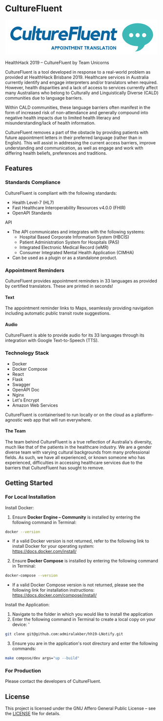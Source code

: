 # CultureFluent

![CultureFluent Logo](frontend/app/public/CultureFluent.png)

HealthHack 2019 &ndash; CultureFluent by Team Unicorns

CultureFluent is a tool developed in response to a real-world problem as provided at HealthHack Brisbane 2019. Healthcare services in Australia currently identify and engage interpreters and/or translators when required. However, health disparities and a lack of access to services currently affect many Australians who belong to Culturally and Linguistically Diverse (CALD) communities due to language barriers.

Within CALD communities, these language barriers often manifest in the form of increased risk of non-attendance and generally compound into negative health impacts due to limited health literacy and misunderstanding/lack of health information.

CultureFluent removes a part of the obstacle by providing patients with future appointment letters in their preferred language (rather than in English). This will assist in addressing the current access barriers, improve understanding and communication, as well as engage and work with differing health beliefs, preferences and traditions.

## Features

### Standards Compliance

CultureFluent is compliant with the following standards:
- Health Level-7 (HL7)
- Fast Healthcare Interoperability Resources v4.0.0 (FHIR)
- OpenAPI Standards

API
- The API communicates and integrates with the following systems:
    - Hospital Based Corporate Information System (HBCIS)
    - Patient Administration System for Hospitals (PAS)
    - Integrated Electronic Medical Record (ieMR)
    - Consumer Integrated Mental Health Application (CIMHA)
- Can be used as a plugin or as a standalone product.

### Appointment Reminders

CultureFluent provides appointment reminders in 33 languages as provided by certified translators. These are printed in seconds!

#### Text

The appointment reminder links to Maps, seamlessly providing navigation including automatic public transit route suggestions.

#### Audio

CultureFluent is able to provide audio for its 33 languages through its integration with Google Text-to-Speech (TTS).

### Technology Stack
- Docker
- Docker Compose
- React
- Flask
- Swagger
- OpenAPI Doc
- Nginx
- Let's Encrypt
- Amazon Web Services

CultureFluent is containerised to run locally or on the cloud as a platform-agnostic web app that will run everywhere.

#### The Team

The team behind CultureFluent is a true reflection of Australia's diversity, much like that of the patients in the healthcare industry. We are a gender diverse team with varying cultural backgrounds from many professional fields. As such, we have all experienced, or known someone who has experienced, difficulties in accessing healthcare services due to the barriers that CultureFluent has sought to remove.

## Getting Started

### For Local Installation

Install Docker:
1. Ensure **Docker Engine &ndash; Community** is installed by entering the following command in Terminal:
```bash
docker --version
```
- If a valid Docker version is not returned, refer to the following link to install Docker for your operating system: https://docs.docker.com/install/

2. Ensure **Docker Compose** is installed by entering the following command in Terminal:
```bash
docker-compose --version
```
- If a valid Docker Compose version is not returned, please see the following link for installation instructions: https://docs.docker.com/compose/install/


Install the Application:
1.  Navigate to the folder in which you would like to install the application
2. Enter the following command in Terminal to create a local copy on your device: '
```bash
git clone git@github.com:admiralakber/hh19-LNotify.git
```
3. Ensure you are in the application's root directory and enter the following commands:
```bash
make compose/dev args="up --build"
```

### For Production

Please contact the developers of CultureFluent.

## License

This project is licensed under the GNU Affero General Public License &ndash; see the [LICENSE](LICENSE) file for details.